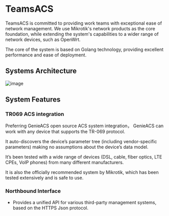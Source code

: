 # TeamsACS

TeamsACS is committed to providing work teams with exceptional ease of network management. We use Mikrotik's network products as the core foundation, while extending the system's capabilities to a wider range of network devices, such as OpenWrt.

The core of the system is based on Golang technology, providing excellent performance and ease of deployment.

## Systems Architecture

![image](https://user-images.githubusercontent.com/377938/97301570-e28b3d80-1892-11eb-85a8-5cc5f80449a4.png)

## System Features

### TR069 ACS integration

Preferring GenieACS open source ACS system integration， GenieACS can work with any device that supports the TR-069 protocol.

It auto-discovers the device’s parameter tree (including vendor-specific parameters) making no assumptions about the device’s data model.

It’s been tested with a wide range of devices (DSL, cable, fiber optics, LTE CPEs, VoIP phones) from many different manufacturers.

It is also the officially recommended system by Mikrotik, which has been tested extensively and is safe to use.

### Northbound Interface

- Provides a unified API for various third-party management systems, based on the HTTPS Json protocol.
